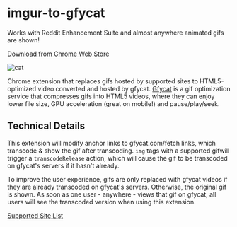 imgur-to-gfycat
===============

Works with Reddit Enhancement Suite and almost anywhere animated gifs are shown!

[Download from Chrome Web Store](https://chrome.google.com/webstore/detail/imgur-to-gfycat/idnninnhcleaikepmmomfnknbldalnjj)

![cat](http://i.imgur.com/ZmO5HxX.jpg)

Chrome extension that replaces gifs hosted by supported sites to HTML5-optimized video converted and hosted
by gfycat. [Gfycat](http://gfycat.com) is a gif optimization service that compresses gifs into HTML5 
videos, where they can enjoy lower file size, GPU acceleration (great on mobile!) and pause/play/seek.

Technical Details
-----------------

This extension will modify anchor links to gfycat.com/fetch links, which transcode & show the gif
after transcoding. `img` tags with a supported gifwill trigger a `transcodeRelease` action, 
which will cause the gif to be transcoded on gfycat's servers if it hasn't already. 

To improve the user experience, gifs are only replaced with gfycat videos if they are already transcoded
on gfycat's servers. Otherwise, the original gif is shown. As soon as one user - anywhere - views that gif 
on gfycat, all users will see the transcoded version when using this extension.

[Supported Site List](https://github.com/STRML/Imgur-to-Gfycat/blob/e39509b64358514c554e1c49f22c9ce75c02d782/Source/imgur-to-gfycat.js#L12)

